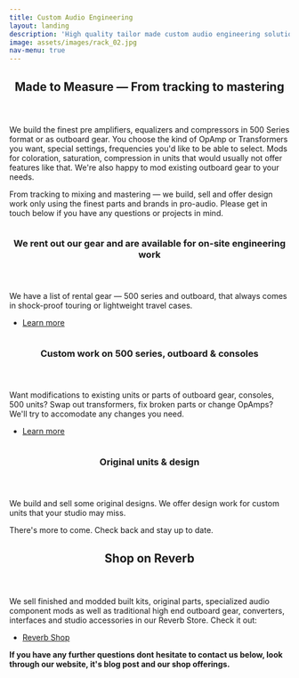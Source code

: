 ```yaml
---
title: Custom Audio Engineering
layout: landing
description: 'High quality tailor made custom audio engineering solutions. Built ourselves our by the best in the field.'
image: assets/images/rack_02.jpg
nav-menu: true
---
```


<!-- Main -->
<div id="main">

<!-- One -->
<section id="one">
	<div class="inner">
		<header class="major">
			<h2>Made to Measure &mdash; From tracking to mastering</h2>
		</header>
		<p>We build the finest pre amplifiers, equalizers and compressors in 500 Series format or as outboard gear. You choose the kind of OpAmp or Transformers you want, special settings, frequencies you'd like to be able to select. Mods for coloration, saturation, compression in units that would usually not offer features like that. We're also happy to mod existing outboard gear to your needs.</p>
		<p>From tracking to mixing and mastering &mdash; we build, sell and offer design work only using the finest parts and brands in pro-audio. Please get in touch below if you have any questions or projects in mind.</p>
	</div>
</section>

<!-- Two -->
<section id="two" class="spotlights">
	<section>
		<a href="rental.html" class="image">
			<img src="{% link assets/images/focusriteisaprodmk2.JPG %}" alt="" data-position="center center" />
		</a>
		<div class="content">
			<div class="inner">
				<header class="major">
					<h3>We rent out our gear and are available for on-site engineering work</h3>
				</header>
				<p>We have a list of rental gear &mdash; 500 series and outboard, that always comes in shock-proof touring or lightweight travel cases.</p>
				<ul class="actions">
					<li><a href="rental.html" class="button">Learn more</a></li>
				</ul>
			</div>
		</div>
	</section>
	<section>
		<a href="mods.html" class="image">
			<img src="{% link assets/images/nevepart.jpg %}" alt="" data-position="top center" />
		</a>
		<div class="content">
			<div class="inner">
				<header class="major">
					<h3>Custom work on 500 series, outboard &amp; consoles</h3>
				</header>
				<p>Want modifications to existing units or parts of outboard gear, consoles, 500 units? Swap out transformers, fix broken parts or change OpAmps? We'll try to accomodate any changes you need.</p>
				<ul class="actions">
					<li><a href="mods.html" class="button">Learn more</a></li>
				</ul>
			</div>
		</div>
	</section>
	<section>
		<a href="about.html" class="image">
			<img src="{% link assets/images/ez-opamp-sum-proto.png %}" alt="" data-position="25% 25%" />
		</a>
		<div class="content">
			<div class="inner">
				<header class="major">
					<h3>Original units &amp; design</h3>
				</header>
				<p>We build and sell some original designs. We offer design work for custom units that your studio may miss.</p>
				<p>There's more to come. Check back and stay up to date.</p>
			</div>
		</div>
	</section>
</section>

<!-- Three -->
<section id="three">
	<div class="inner">
		<header class="major">
			<h2>Shop on Reverb</h2>
		</header>
		<p>We sell finished and modded built kits, original parts, specialized audio component mods as well as traditional high end outboard gear, converters, interfaces and studio accessories in our Reverb Store. Check it out:</p>
		<ul class="actions">
			<li><a href="https://reverb.com/shop/analog-audio-boutique" class="button next">Reverb Shop</a></li>
		</ul>
	</div>
</section>

<section>
	<div class="inner">
		<p><strong>If you have any further questions dont hesitate to contact us below,  look through our website, it's blog post and our shop offerings.</strong></p>
	</div>
</section>

</div>
